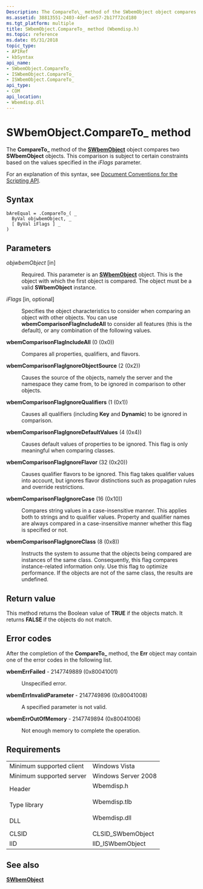 ```yaml
---
Description: The CompareTo\_ method of the SWbemObject object compares two SWbemObject objects. This comparison is subject to certain constraints based on the values specified in the iFlags parameter.
ms.assetid: 38813551-2403-4def-ae57-2b17f72cd180
ms.tgt_platform: multiple
title: SWbemObject.CompareTo_ method (Wbemdisp.h)
ms.topic: reference
ms.date: 05/31/2018
topic_type: 
- APIRef
- kbSyntax
api_name: 
- SWbemObject.CompareTo_
- ISWbemObject.CompareTo_
- ISWbemObject.CompareTo_
api_type: 
- COM
api_location: 
- Wbemdisp.dll
---
```


# SWbemObject.CompareTo\_ method

The **CompareTo\_** method of the [**SWbemObject**](swbemobject.md) object compares two **SWbemObject** objects. This comparison is subject to certain constraints based on the values specified in the *iFlags* parameter.

For an explanation of this syntax, see [Document Conventions for the Scripting API](document-conventions-for-the-scripting-api.md).

## Syntax


```VB
bAreEqual = .CompareTo_( _
  ByVal objwbemObject, _
  [ ByVal iFlags ] _
)
```



## Parameters

<dl> <dt>

*objwbemObject* \[in\]
</dt> <dd>

Required. This parameter is an [**SWbemObject**](swbemobject.md) object. This is the object with which the first object is compared. The object must be a valid **SWbemObject** instance.

</dd> <dt>

*iFlags* \[in, optional\]
</dt> <dd>

Specifies the object characteristics to consider when comparing an object with other objects. You can use **wbemComparisonFlagIncludeAll** to consider all features (this is the default), or any combination of the following values.

<dt>

<span id="wbemComparisonFlagIncludeAll"></span><span id="wbemcomparisonflagincludeall"></span><span id="WBEMCOMPARISONFLAGINCLUDEALL"></span>

<span id="wbemComparisonFlagIncludeAll"></span><span id="wbemcomparisonflagincludeall"></span><span id="WBEMCOMPARISONFLAGINCLUDEALL"></span>****wbemComparisonFlagIncludeAll**** (0 (0x0))


</dt> <dd>

Compares all properties, qualifiers, and flavors.

</dd> <dt>

<span id="wbemComparisonFlagIgnoreObjectSource"></span><span id="wbemcomparisonflagignoreobjectsource"></span><span id="WBEMCOMPARISONFLAGIGNOREOBJECTSOURCE"></span>

<span id="wbemComparisonFlagIgnoreObjectSource"></span><span id="wbemcomparisonflagignoreobjectsource"></span><span id="WBEMCOMPARISONFLAGIGNOREOBJECTSOURCE"></span>****wbemComparisonFlagIgnoreObjectSource**** (2 (0x2))


</dt> <dd>

Causes the source of the objects, namely the server and the namespace they came from, to be ignored in comparison to other objects.

</dd> <dt>

<span id="wbemComparisonFlagIgnoreQualifiers"></span><span id="wbemcomparisonflagignorequalifiers"></span><span id="WBEMCOMPARISONFLAGIGNOREQUALIFIERS"></span>

<span id="wbemComparisonFlagIgnoreQualifiers"></span><span id="wbemcomparisonflagignorequalifiers"></span><span id="WBEMCOMPARISONFLAGIGNOREQUALIFIERS"></span>****wbemComparisonFlagIgnoreQualifiers**** (1 (0x1))


</dt> <dd>

Causes all qualifiers (including **Key** and **Dynamic**) to be ignored in comparison.

</dd> <dt>

<span id="wbemComparisonFlagIgnoreDefaultValues"></span><span id="wbemcomparisonflagignoredefaultvalues"></span><span id="WBEMCOMPARISONFLAGIGNOREDEFAULTVALUES"></span>

<span id="wbemComparisonFlagIgnoreDefaultValues"></span><span id="wbemcomparisonflagignoredefaultvalues"></span><span id="WBEMCOMPARISONFLAGIGNOREDEFAULTVALUES"></span>****wbemComparisonFlagIgnoreDefaultValues**** (4 (0x4))


</dt> <dd>

Causes default values of properties to be ignored. This flag is only meaningful when comparing classes.

</dd> <dt>

<span id="wbemComparisonFlagIgnoreFlavor"></span><span id="wbemcomparisonflagignoreflavor"></span><span id="WBEMCOMPARISONFLAGIGNOREFLAVOR"></span>

<span id="wbemComparisonFlagIgnoreFlavor"></span><span id="wbemcomparisonflagignoreflavor"></span><span id="WBEMCOMPARISONFLAGIGNOREFLAVOR"></span>****wbemComparisonFlagIgnoreFlavor**** (32 (0x20))


</dt> <dd>

Causes qualifier flavors to be ignored. This flag takes qualifier values into account, but ignores flavor distinctions such as propagation rules and override restrictions.

</dd> <dt>

<span id="wbemComparisonFlagIgnoreCase"></span><span id="wbemcomparisonflagignorecase"></span><span id="WBEMCOMPARISONFLAGIGNORECASE"></span>

<span id="wbemComparisonFlagIgnoreCase"></span><span id="wbemcomparisonflagignorecase"></span><span id="WBEMCOMPARISONFLAGIGNORECASE"></span>****wbemComparisonFlagIgnoreCase**** (16 (0x10))


</dt> <dd>

Compares string values in a case-insensitive manner. This applies both to strings and to qualifier values. Property and qualifier names are always compared in a case-insensitive manner whether this flag is specified or not.

</dd> <dt>

<span id="wbemComparisonFlagIgnoreClass"></span><span id="wbemcomparisonflagignoreclass"></span><span id="WBEMCOMPARISONFLAGIGNORECLASS"></span>

<span id="wbemComparisonFlagIgnoreClass"></span><span id="wbemcomparisonflagignoreclass"></span><span id="WBEMCOMPARISONFLAGIGNORECLASS"></span>****wbemComparisonFlagIgnoreClass**** (8 (0x8))


</dt> <dd>

Instructs the system to assume that the objects being compared are instances of the same class. Consequently, this flag compares instance-related information only. Use this flag to optimize performance. If the objects are not of the same class, the results are undefined.

</dd> </dl> </dd> </dl>

## Return value

This method returns the Boolean value of **TRUE** if the objects match. It returns **FALSE** if the objects do not match.

## Error codes

After the completion of the **CompareTo\_** method, the **Err** object may contain one of the error codes in the following list.

<dl> <dt>

**wbemErrFailed** - 2147749889 (0x80041001)
</dt> <dd>

Unspecified error.

</dd> <dt>

**wbemErrInvalidParameter** - 2147749896 (0x80041008)
</dt> <dd>

A specified parameter is not valid.

</dd> <dt>

**wbemErrOutOfMemory** - 2147749894 (0x80041006)
</dt> <dd>

Not enough memory to complete the operation.

</dd> </dl>

## Requirements



|                                     |                                                                                         |
|-------------------------------------|-----------------------------------------------------------------------------------------|
| Minimum supported client<br/> | Windows Vista<br/>                                                                |
| Minimum supported server<br/> | Windows Server 2008<br/>                                                          |
| Header<br/>                   | <dl> <dt>Wbemdisp.h</dt> </dl>   |
| Type library<br/>             | <dl> <dt>Wbemdisp.tlb</dt> </dl> |
| DLL<br/>                      | <dl> <dt>Wbemdisp.dll</dt> </dl> |
| CLSID<br/>                    | CLSID\_SWbemObject<br/>                                                           |
| IID<br/>                      | IID\_ISWbemObject<br/>                                                            |



## See also

<dl> <dt>

[**SWbemObject**](swbemobject.md)
</dt> </dl>

 

 




